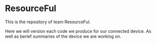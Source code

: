 # ResourceFul

This is the repository of team ResourceFul. 

Here we will version each code we produce for our connected device. As well as berief summaries of the device we are working on. 
